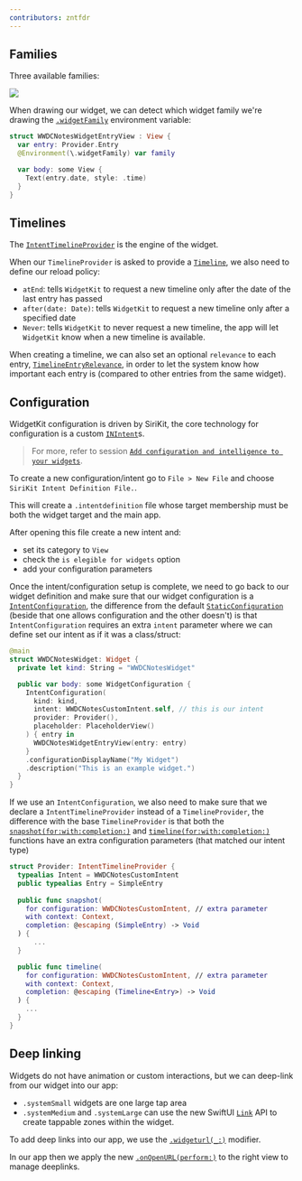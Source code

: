 ```yaml
---
contributors: zntfdr
---
```


## Families

Three available families:

![][familiesImage]

When drawing our widget, we can detect which widget family we're drawing the [`.widgetFamily`][wfDoc] environment variable:

```swift
struct WWDCNotesWidgetEntryView : View {
  var entry: Provider.Entry
  @Environment(\.widgetFamily) var family

  var body: some View {
    Text(entry.date, style: .time)
  }
}
```

## Timelines

The [`IntentTimelineProvider`][itpdoc] is the engine of the widget.

When our `TimelineProvider` is asked to provide a [`Timeline`][tl], we also need to define our reload policy:

* `atEnd`: tells `WidgetKit` to request a new timeline only after the date of the last entry has passed
* `after(date: Date)`: tells `WidgetKit` to request a new timeline only after a specified date
* `Never`: tells `WidgetKit` to never request a new timeline, the app will let `WidgetKit` know when a new timeline is available.

When creating a timeline, we can also set an optional `relevance` to each entry, [`TimelineEntryRelevance`][rel], in order to let the system know how important each entry is (compared to other entries from the same widget).

## Configuration

WidgetKit configuration is driven by SiriKit, the core technology for configuration is a custom [`INIntent`][intentsDoc]s.

> For more, refer to session [`Add configuration and intelligence to your widgets`][wwdc20-10194].

To create a new configuration/intent go to `File > New File` and choose `SiriKit Intent Definition File.`.

This will create a `.intentdefinition` file whose target membership must be both the widget target and the main app.

After opening this file create a new intent and:

- set its category to `View`
- check the `is elegible for widgets` option
- add your configuration parameters

Once the intent/configuration setup is complete, we need to go back to our widget definition and make sure that our widget configuration is a [`IntentConfiguration`][iconf], the difference from the default [`StaticConfiguration`][sconf] (beside that one allows configuration and the other doesn't) is that `IntentConfiguration` requires an extra `intent` parameter where we can define set our intent as if it was a class/struct:

```swift
@main
struct WWDCNotesWidget: Widget {
  private let kind: String = "WWDCNotesWidget"

  public var body: some WidgetConfiguration {
    IntentConfiguration(
      kind: kind, 
      intent: WWDCNotesCustomIntent.self, // this is our intent
      provider: Provider(), 
      placeholder: PlaceholderView()
    ) { entry in
      WWDCNotesWidgetEntryView(entry: entry)
    }
    .configurationDisplayName("My Widget")
    .description("This is an example widget.")
  }
}
```

If we use an `IntentConfiguration`, we also need to make sure that we declare a `IntentTimelineProvider` instead of a `TimelineProvider`, the difference with the base `TimelineProvider` is that both the [`snapshot(for:with:completion:)`][snap] and [`timeline(for:with:completion:)`][tlDoc] functions have an extra configuration parameters (that matched our intent type)

```swift
struct Provider: IntentTimelineProvider {
  typealias Intent = WWDCNotesCustomIntent
  public typealias Entry = SimpleEntry
  
  public func snapshot(
    for configuration: WWDCNotesCustomIntent, // extra parameter
    with context: Context, 
    completion: @escaping (SimpleEntry) -> Void
  ) {
      ...
  }

  public func timeline(
    for configuration: WWDCNotesCustomIntent, // extra parameter
    with context: Context, 
    completion: @escaping (Timeline<Entry>) -> Void
  ) {
    ...
  }
}
```

## Deep linking

Widgets do not have animation or custom interactions, but we can deep-link from our widget into our app:

- `.systemSmall` widgets are one large tap area
- `.systemMedium` and `.systemLarge` can use the new SwiftUI [`Link`][linkDoc] API to create tappable zones within the widget.

To add deep links into our app, we use the [`.widgeturl(_:)`][wurlDoc] modifier.

In our app then we apply the new [`.onOpenURL(perform:)`][oourlDoc] to the right view to manage deeplinks.

[wwdc20-10194]: https://www.wwdcnotes.com/notes/wwdc20/10194

[familiesImage]: ../../../images/notes/wwdc120/10035/families.png

[itpdoc]: https://developer.apple.com/documentation/widgetkit/intenttimelineprovider
[reload]: https://developer.apple.com/documentation/widgetkit/timelinereloadpolicy
[tl]: https://developer.apple.com/documentation/widgetkit/timeline
[intentsDoc]: https://developer.apple.com/documentation/sirikit/inintent
[linkDoc]: https://developer.apple.com/documentation/swiftui/link
[wfDoc]: https://developer.apple.com/documentation/swiftui/environmentvalues/widgetfamily
[rel]: https://developer.apple.com/documentation/widgetkit/timelineentryrelevance
[iconf]: https://developer.apple.com/documentation/widgetkit/intentconfiguration
[sconf]: https://developer.apple.com/documentation/widgetkit/staticconfiguration
[snap]: https://developer.apple.com/documentation/widgetkit/intenttimelineprovider/snapshot(for:with:completion:)
[tlDoc]: https://developer.apple.com/documentation/widgetkit/intenttimelineprovider/timeline(for:with:completion:)
[wurlDoc]: https://developer.apple.com/documentation/swiftui/view/widgeturl(_:)
[oourlDoc]: https://developer.apple.com/documentation/swiftui/view/onopenurl(perform:)